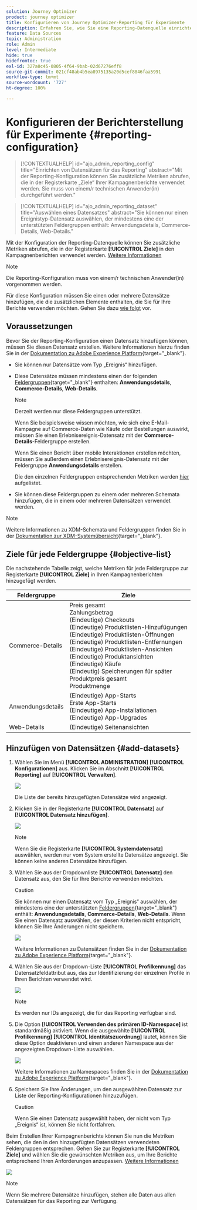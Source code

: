 ```yaml
---
solution: Journey Optimizer
product: journey optimizer
title: Konfigurieren von Journey Optimizer-Reporting für Experimente
description: Erfahren Sie, wie Sie eine Reporting-Datenquelle einrichten.
feature: Data Sources
topic: Administration
role: Admin
level: Intermediate
hide: true
hidefromtoc: true
exl-id: 327a0c45-0805-4f64-9bab-02d67276eff8
source-git-commit: 021cf48ab4b5ea8975135a20d5cef8846faa5991
workflow-type: tm+mt
source-wordcount: '727'
ht-degree: 100%

---
```


# Konfigurieren der Berichterstellung für Experimente {#reporting-configuration}

>[!CONTEXTUALHELP]
>id="ajo_admin_reporting_config"
>title="Einrichten von Datensätzen für das Reporting"
>abstract="Mit der Reporting-Konfiguration können Sie zusätzliche Metriken abrufen, die in der Registerkarte „Ziele“ Ihrer Kampagnenberichte verwendet werden. Sie muss von einem/r technischen Anwender(in) durchgeführt werden."

>[!CONTEXTUALHELP]
>id="ajo_admin_reporting_dataset"
>title="Auswählen eines Datensatzes"
>abstract="Sie können nur einen Ereignistyp-Datensatz auswählen, der mindestens eine der unterstützten Feldergruppen enthält: Anwendungsdetails, Commerce-Details, Web-Details."

<!--The reporting data source configuration allows you to define a connection to a system in order to retrieve additional information that will be used in your reports.-->

Mit der Konfiguration der Reporting-Datenquelle können Sie zusätzliche Metriken abrufen, die in der Registerkarte **[!UICONTROL Ziele]** in den Kampagnenberichten verwendet werden. [Weitere Informationen](content-experiment.md#objectives-global)

>[!NOTE]
>
>Die Reporting-Konfiguration muss von einem/r technischen Anwender(in) vorgenommen werden. <!--Rights?-->

Für diese Konfiguration müssen Sie einen oder mehrere Datensätze hinzufügen, die die zusätzlichen Elemente enthalten, die Sie für Ihre Berichte verwenden möchten. Gehen Sie dazu [wie folgt](#add-datasets) vor.

<!--
➡️ [Discover this feature in video](#video)
-->

## Voraussetzungen


Bevor Sie der Reporting-Konfiguration einen Datensatz hinzufügen können, müssen Sie diesen Datensatz erstellen. Weitere Informationen hierzu finden Sie in der [Dokumentation zu Adobe Experience Platform](https://experienceleague.adobe.com/docs/experience-platform/catalog/datasets/user-guide.html?lang=de#create){target=&quot;_blank&quot;}.

* Sie können nur Datensätze vom Typ „Ereignis“ hinzufügen.

* Diese Datensätze müssen mindestens einen der folgenden [Feldergruppen](https://experienceleague.adobe.com/docs/experience-platform/xdm/tutorials/create-schema-ui.html?lang=de#field-group){target=&quot;_blank&quot;} enthalten: **Anwendungsdetails**, **Commerce-Details**, **Web-Details**.

   >[!NOTE]
   >
   >Derzeit werden nur diese Feldergruppen unterstützt.

   Wenn Sie beispielsweise wissen möchten, wie sich eine E-Mail-Kampagne auf Commerce-Daten wie Käufe oder Bestellungen auswirkt, müssen Sie einen Erlebnisereignis-Datensatz mit der **Commerce-Details**-Feldergruppe erstellen.

   Wenn Sie einen Bericht über mobile Interaktionen erstellen möchten, müssen Sie außerdem einen Erlebnisereignis-Datensatz mit der Feldergruppe **Anwendungsdetails** erstellen.

   Die den einzelnen Feldergruppen entsprechenden Metriken werden [hier](#objective-list) aufgelistet.

* Sie können diese Feldergruppen zu einem oder mehreren Schemata hinzufügen, die in einem oder mehreren Datensätzen verwendet werden.

>[!NOTE]
>
>Weitere Informationen zu XDM-Schemata und Feldergruppen finden Sie in der [Dokumentation zur XDM-Systemübersicht](https://experienceleague.adobe.com/docs/experience-platform/xdm/home.html?lang=de){target=&quot;_blank&quot;}.

## Ziele für jede Feldergruppe {#objective-list}

Die nachstehende Tabelle zeigt, welche Metriken für jede Feldergruppe zur Registerkarte **[!UICONTROL Ziele]** in Ihren Kampagnenberichten hinzugefügt werden.

| Feldergruppe | Ziele |
|--- |--- |
| Commerce-Details | Preis gesamt<br>Zahlungsbetrag<br>(Eindeutige) Checkouts<br>(Eindeutige) Produktlisten-Hinzufügungen<br>(Eindeutige) Produktlisten-Öffnungen<br>(Eindeutige) Produktlisten-Entfernungen<br>(Eindeutige) Produktlisten-Ansichten<br>(Eindeutige) Produktansichten<br>(Eindeutige) Käufe<br>(Eindeutig) Speicherungen für später<br>Produktpreis gesamt<br>Produktmenge |
| Anwendungsdetails | (Eindeutige) App-Starts<br>Erste App-Starts<br>(Eindeutige) App-Installationen<br>(Eindeutige) App-Upgrades |
| Web-Details | (Eindeutige) Seitenansichten |

## Hinzufügen von Datensätzen {#add-datasets}

1. Wählen Sie im Menü **[!UICONTROL ADMINISTRATION]** **[!UICONTROL Konfigurationen]** aus. Klicken Sie im Abschnitt **[!UICONTROL Reporting]** auf **[!UICONTROL Verwalten]**.

   ![](assets/reporting-config-menu.png)

   Die Liste der bereits hinzugefügten Datensätze wird angezeigt.

1. Klicken Sie in der Registerkarte **[!UICONTROL Datensatz]** auf **[!UICONTROL Datensatz hinzufügen]**.

   ![](assets/reporting-config-add.png)

   >[!NOTE]
   >
   >Wenn Sie die Registerkarte **[!UICONTROL Systemdatensatz]** auswählen, werden nur vom System erstellte Datensätze angezeigt. Sie können keine anderen Datensätze hinzufügen.

1. Wählen Sie aus der Dropdownliste **[!UICONTROL Datensatz]** den Datensatz aus, den Sie für Ihre Berichte verwenden möchten.

   >[!CAUTION]
   >
   >Sie können nur einen Datensatz vom Typ „Ereignis“ auswählen, der mindestens eine der unterstützten [Feldergruppen](https://experienceleague.adobe.com/docs/experience-platform/xdm/tutorials/create-schema-ui.html#field-group){target=&quot;_blank&quot;} enthält: **Anwendungsdetails**, **Commerce-Details**, **Web-Details**. Wenn Sie einen Datensatz auswählen, der diesen Kriterien nicht entspricht, können Sie Ihre Änderungen nicht speichern.

   ![](assets/reporting-config-datasets.png)

   Weitere Informationen zu Datensätzen finden Sie in der [Dokumentation zu Adobe Experience Platform](https://experienceleague.adobe.com/docs/experience-platform/catalog/datasets/overview.html?lang=de){target=&quot;_blank&quot;}.

1. Wählen Sie aus der Dropdown-Liste **[!UICONTROL Profilkennung]** das Datensatzfeldattribut aus, das zur Identifizierung der einzelnen Profile in Ihren Berichten verwendet wird.

   ![](assets/reporting-config-profile-id.png)

   >[!NOTE]
   >
   >Es werden nur IDs angezeigt, die für das Reporting verfügbar sind.

1. Die Option **[!UICONTROL Verwenden des primären ID-Namespace]** ist standardmäßig aktiviert. Wenn die ausgewählte **[!UICONTROL Profilkennung]** **[!UICONTROL Identitätszuordnung]** lautet, können Sie diese Option deaktivieren und einen anderen Namespace aus der angezeigten Dropdown-Liste auswählen.

   ![](assets/reporting-config-namespace.png)

   Weitere Informationen zu Namespaces finden Sie in der [Dokumentation zu Adobe Experience Platform](https://experienceleague.adobe.com/docs/experience-platform/identity/namespaces.html?lang=de){target=&quot;_blank&quot;}.

1. Speichern Sie Ihre Änderungen, um den ausgewählten Datensatz zur Liste der Reporting-Konfigurationen hinzuzufügen.

   >[!CAUTION]
   >
   >Wenn Sie einen Datensatz ausgewählt haben, der nicht vom Typ „Ereignis“ ist, können Sie nicht fortfahren.

Beim Erstellen Ihrer Kampagnenberichte können Sie nun die Metriken sehen, die den in den hinzugefügten Datensätzen verwendeten Feldergruppen entsprechen. Gehen Sie zur Registerkarte **[!UICONTROL Ziele]** und wählen Sie die gewünschten Metriken aus, um Ihre Berichte entsprechend Ihren Anforderungen anzupassen. [Weitere Informationen](content-experiment.md#objectives-global)

![](assets/reporting-config-objectives.png)

>[!NOTE]
>
>Wenn Sie mehrere Datensätze hinzufügen, stehen alle Daten aus allen Datensätzen für das Reporting zur Verfügung.

<!--
## How-to video {#video}

Understand how to configure Experience Platform reporting data sources.

>[!VIDEO]()
-->
